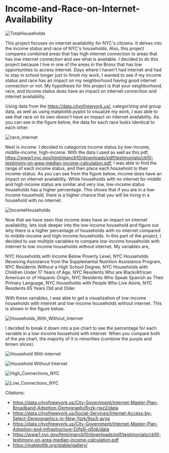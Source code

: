 # Income-and-Race-on-Internet-Availability

![TotalHouseholds](https://user-images.githubusercontent.com/34047362/145502327-fcf5af25-913c-4dd1-81fc-f5553c280d30.png)

  This project focuses on internet availability for NYC's citizens. It delves into the income status and race of NYC's households. Also, this project compares combined areas that has high internet connection to areas that has low internet connection and see what is available. I decided to do this project because I live in one of the areas in the Bronx that has low opportunities to access internet. Days where I haven't had internet and had to stay in school longer just to finish my work, I wanted to see if my income status and race has an impact on my neighborhood having good internet connection or not. My hypothesis for this project is that your neighborhood, race, and income status does have an impact on internet connection and internet availability.  
  
  Using data from the https://data.cityofnewyork.us/, categorizing and group data, as well as using matplotlib.pyplot to visualize my work, I was able to see that race on its own doesn't have an impact on internet availability. As you can see in the figure below, the data for each race looks identical to each other.

![race_internet](https://user-images.githubusercontent.com/34047362/145502987-e8369be8-8719-44f3-b2dc-7c332362752f.png)

  Next is income. I decided to categorize income status by low-income, middle-income, high-income. With the data I used as well as this pdf, https://www1.nyc.gov/html/mancb10/downloads/pdf/testimonials/cb10-testimony-on-area-median-income-calculation.pdf, I was able to find the range of each income status, and then place each household to their income-status. As you can see from the figure below, income does have an impact on internet availability. While households with no internet for middle and high income status are similar and very low, low-income status households has a higher percentage. This shows that if you are in a low-income household, there is a higher chance that you will be living in a household with no internet. 
  
![IncomeHouseholds](https://user-images.githubusercontent.com/34047362/145502990-9580adac-ac39-4bc4-b7f4-af6e77a2b30b.png)

  Now that we have seen that income does have an impact on internet availability, lets look deeper into the low-income household and figure out why there is a higher percentage of households with no internet compared to middle-income and high-income households. In this part of the project, I decided to use multiple variables to compare low-income households with internet to low-income households without internet. My variables are, 

  NYC Households with Income Below Poverty Level, NYC Households Receiving Assistance from the Supplemental Nutrition Assistance Program, NYC Residents Without a High School Degree, NYC Households with Children Under 17 Years of Age, NYC Residents Who are Black/African American or of Hispanic Origin, NYC Residents Who Speak Spanish as Their Primary Language, NYC Households with People Who Live Alone, NYC Residents 65 Years Old and Older
  
  With these variables, I was able to get a visualization of low-income households with internet and low-income households without internet. This is shown in the figure below.

![Households_With_Without_Internet](https://user-images.githubusercontent.com/34047362/145502417-4b86e9f7-6224-4140-9e75-0fc03d3e4820.png)

I decided to break it down into a pie chart to see the percentage for each variable in a low-income household with internet. When you compare both of the pie chart, the majority of it is minorities (combine the purple and brown slices). 

![Household With Internet](https://user-images.githubusercontent.com/34047362/145502430-a64c59e4-9926-4317-92f0-7d0585f24571.png)

![Household Without Internet](https://user-images.githubusercontent.com/34047362/145502444-9177aae3-c86d-4b65-880c-a8277bea965a.png)

![High_Connections_NYC](https://user-images.githubusercontent.com/34047362/145502461-3d351e11-d864-4fad-b718-ccf92e4d65c2.png)

![Low_Connections_NYC](https://user-images.githubusercontent.com/34047362/145502486-d1b08be9-9cef-4071-b272-b1b8bbc48ed3.png)

Citations: 
 - https://data.cityofnewyork.us/City-Government/Internet-Master-Plan-Broadband-Adoption-Demographi/6yzk-rwz2/data
 - https://data.cityofnewyork.us/Social-Services/Internet-Access-by-Select-Demographics-in-New-York/9ss3-avyg
 - https://data.cityofnewyork.us/City-Government/Internet-Master-Plan-Adoption-and-Infrastructure-D/fg5j-q5nk/data
 - https://www1.nyc.gov/html/mancb10/downloads/pdf/testimonials/cb10-testimony-on-area-median-income-calculation.pdf
 - https://matplotlib.org/stable/gallery/
